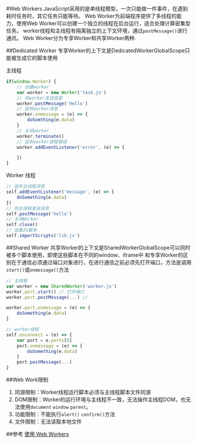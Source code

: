 #Web Workers
JavaScript采用的是单线程模型，一次只能做一件事件，在遇到耗时任务时，其它任务只能等待。
Web Worker为前端程序提供了多线程的能力，使用Web Worker可以创建一个独立的线程在后台运行，适合处理计算密集型任务。
worker线程和主线程有隔离独立的上下文环境，通过`postMessage()`进行通讯。
Web Worker分为专享Worker和共享Worker两种.

##Dedicated Worker
专享Worker的上下文是DedicatedWorkerGlobalScope只能被生成它的脚本使用

主线程
``` JavaScript
if(window.Worker) {
    // 创建worker
    var worker = new Worker('task.js')
    // 向worker发送信息
    worker.postMessage('Hello')
    // 监听worker消息
    worker.onmessage = (e) => {
        doSomthing(e.data)
    }
    // 关闭worker
    worker.terminate()
    // 监听worker进程错误
    worker.addEventListener('error', (e) => {

    })
}
```

Worker 线程
``` JavaScript
// 监听主线程消息
self.addEventListener('message', (e) => {
    doSomething(e.data)
})
// 向主线程发送消息
self.postMessage('hello')
// 关闭Worker
self.close()
// 加载JS脚本
self.importScripts('lib.js')
```

##Shared Worker
共享Worker的上下文是SharedWorkerGlobalScope可以同时被多个脚本使用，即使这些脚本在不同的window、iframe中
和专享Worker的区别在于通信必须通过端口对象进行，在进行通信之前必须先打开端口，方法是调用`start()`或`onmessage()`方法
``` JavaScript
// 主线程
var worker = new SharedWorker('worker.js')
worker.port.start() // 打开端口
worker.port.postMessage(...) // 

worker.port.onmessage = (e) => {
    doSomething(e.data)
}

// worker线程
self.onconnect = (e) => {
    var port = e.ports[0]
    port.onmessage = (e) => {
        doSomething(e.data)
    }
    port.postMessage(...)
}
```

##Web Work限制
1. 同源限制：Worker线程运行脚本必须与主线程脚本文件同源
2. DOM限制：Worker的运行环境与主线程不一致，无法操作主线程DOM，也无法使用`document` `window` `parent`。
3. 功能限制：不能执行`alert()` `confirm()`方法
4. 文件限制：无法读取本地文件


##参考
[使用 Web Workers](https://developer.mozilla.org/zh-CN/docs/Web/API/Web_Workers_API/Using_web_workers)